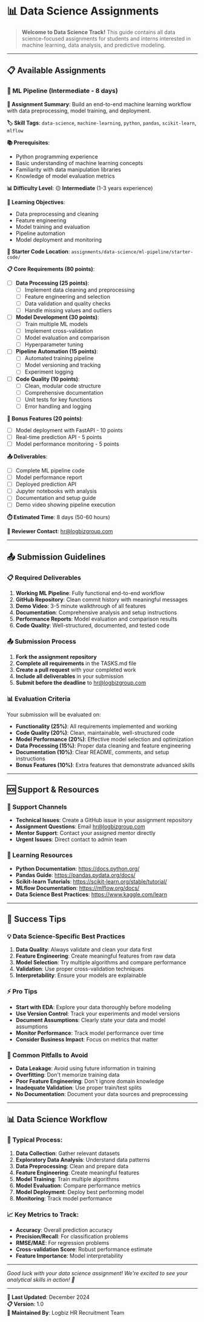 # 📊 Data Science Assignments

> **Welcome to Data Science Track!** This guide contains all data science-focused assignments for students and interns interested in machine learning, data analysis, and predictive modeling.

---

## 📋 Available Assignments

### 📂 ML Pipeline (Intermediate - 8 days)

**🎯 Assignment Summary**: Build an end-to-end machine learning workflow with data preprocessing, model training, and deployment.

**🏷️ Skill Tags**: `data-science`, `machine-learning`, `python`, `pandas`, `scikit-learn`, `mlflow`

**📚 Prerequisites**:
- Python programming experience
- Basic understanding of machine learning concepts
- Familiarity with data manipulation libraries
- Knowledge of model evaluation metrics

**📊 Difficulty Level**: 🟡 **Intermediate** (1-3 years experience)

**🎯 Learning Objectives**:
- Data preprocessing and cleaning
- Feature engineering
- Model training and evaluation
- Pipeline automation
- Model deployment and monitoring

**📁 Starter Code Location**: `assignments/data-science/ml-pipeline/starter-code/`

**📋 Core Requirements (80 points)**:
- [ ] **Data Processing (25 points)**:
  - [ ] Implement data cleaning and preprocessing
  - [ ] Feature engineering and selection
  - [ ] Data validation and quality checks
  - [ ] Handle missing values and outliers
- [ ] **Model Development (30 points)**:
  - [ ] Train multiple ML models
  - [ ] Implement cross-validation
  - [ ] Model evaluation and comparison
  - [ ] Hyperparameter tuning
- [ ] **Pipeline Automation (15 points)**:
  - [ ] Automated training pipeline
  - [ ] Model versioning and tracking
  - [ ] Experiment logging
- [ ] **Code Quality (10 points)**:
  - [ ] Clean, modular code structure
  - [ ] Comprehensive documentation
  - [ ] Unit tests for key functions
  - [ ] Error handling and logging

**🚀 Bonus Features (20 points)**:
- [ ] Model deployment with FastAPI - 10 points
- [ ] Real-time prediction API - 5 points
- [ ] Model performance monitoring - 5 points

**📤 Deliverables**:
- [ ] Complete ML pipeline code
- [ ] Model performance report
- [ ] Deployed prediction API
- [ ] Jupyter notebooks with analysis
- [ ] Documentation and setup guide
- [ ] Demo video showing pipeline execution

**⏱️ Estimated Time**: 8 days (50-60 hours)

**👥 Reviewer Contact**: hr@logbizgroup.com

---

## 📤 Submission Guidelines

### 📋 Required Deliverables
1. **Working ML Pipeline**: Fully functional end-to-end workflow
2. **GitHub Repository**: Clean commit history with meaningful messages
3. **Demo Video**: 3-5 minute walkthrough of all features
4. **Documentation**: Comprehensive analysis and setup instructions
5. **Performance Reports**: Model evaluation and comparison results
6. **Code Quality**: Well-structured, documented, and tested code

### 📤 Submission Process
1. **Fork the assignment repository**
2. **Complete all requirements** in the TASKS.md file
3. **Create a pull request** with your completed work
4. **Include all deliverables** in your submission
5. **Submit before the deadline** to hr@logbizgroup.com

### 📊 Evaluation Criteria
Your submission will be evaluated on:
- **Functionality (25%)**: All requirements implemented and working
- **Code Quality (20%)**: Clean, maintainable, well-structured code
- **Model Performance (20%)**: Effective model selection and optimization
- **Data Processing (15%)**: Proper data cleaning and feature engineering
- **Documentation (10%)**: Clear README, comments, and setup instructions
- **Bonus Features (10%)**: Extra features that demonstrate advanced skills

---

## 🆘 Support & Resources

### 👥 Support Channels
- **Technical Issues**: Create a GitHub issue in your assignment repository
- **Assignment Questions**: Email hr@logbizgroup.com
- **Mentor Support**: Contact your assigned mentor directly
- **Urgent Issues**: Direct contact to admin team

### 📖 Learning Resources
- **Python Documentation**: https://docs.python.org/
- **Pandas Guide**: https://pandas.pydata.org/docs/
- **Scikit-learn Tutorials**: https://scikit-learn.org/stable/tutorial/
- **MLflow Documentation**: https://mlflow.org/docs/
- **Data Science Best Practices**: https://www.kaggle.com/learn

---

## 🎉 Success Tips

### 💡 Data Science-Specific Best Practices
1. **Data Quality**: Always validate and clean your data first
2. **Feature Engineering**: Create meaningful features from raw data
3. **Model Selection**: Try multiple algorithms and compare performance
4. **Validation**: Use proper cross-validation techniques
5. **Interpretability**: Ensure your models are explainable

### ⚡ Pro Tips
- **Start with EDA**: Explore your data thoroughly before modeling
- **Use Version Control**: Track your experiments and model versions
- **Document Assumptions**: Clearly state your data and model assumptions
- **Monitor Performance**: Track model performance over time
- **Consider Business Impact**: Focus on metrics that matter

### 🚀 Common Pitfalls to Avoid
- **Data Leakage**: Avoid using future information in training
- **Overfitting**: Don't memorize training data
- **Poor Feature Engineering**: Don't ignore domain knowledge
- **Inadequate Validation**: Use proper train/test splits
- **No Documentation**: Document your data sources and preprocessing

---

## 📊 Data Science Workflow

### 🔄 Typical Process:
1. **Data Collection**: Gather relevant datasets
2. **Exploratory Data Analysis**: Understand data patterns
3. **Data Preprocessing**: Clean and prepare data
4. **Feature Engineering**: Create meaningful features
5. **Model Training**: Train multiple algorithms
6. **Model Evaluation**: Compare performance metrics
7. **Model Deployment**: Deploy best performing model
8. **Monitoring**: Track model performance

### 📈 Key Metrics to Track:
- **Accuracy**: Overall prediction accuracy
- **Precision/Recall**: For classification problems
- **RMSE/MAE**: For regression problems
- **Cross-validation Score**: Robust performance estimate
- **Feature Importance**: Model interpretability

---

*Good luck with your data science assignment! We're excited to see your analytical skills in action! 🚀*

---

**📝 Last Updated**: December 2024  
**📋 Version**: 1.0  
**👥 Maintained By**: Logbiz HR Recruitment Team 
